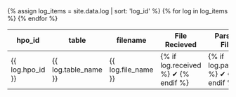 <table>
<thead>
<tr>
  <th>hpo_id</th>
  <th>table</th>
  <th>filename</th>
  <th>File Recieved</th>
  <th>Parsed File</th>
  <th>Loaded Data</th>
  <th></th>
</tr>
</thead>
<tbody>
{% assign log_items = site.data.log | sort: 'log_id' %}
{% for log in log_items %}
<tr>
  <td>{{ log.hpo_id }}</td>
  <td>{{ log.table_name }}</td>
  <td>{{ log.file_name }}</td>
  <td>{% if log.received %} &#10004; {% endif %}</td>
  <td>{% if log.parsing %} &#10004; {% endif %}</td>
  <td>{% if log.loading %} &#10004; {% endif %}</td>
  <td>{% if log.success %} &#10004; {% endif %}</td>
</tr>
{% endfor %}
</tbody>
</table>
